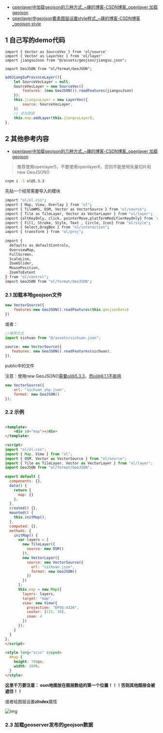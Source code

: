 - [openlayer中加载geojson的几种方式_~疆的博客-CSDN博客_openlayer 加载geojson](https://blog.csdn.net/qq_40323256/article/details/107817399)
- [openlayer中geojson要素图层设置style样式_~疆的博客-CSDN博客_geojson style](https://blog.csdn.net/qq_40323256/article/details/108237626)

## 1 自己写的demo代码

```
import { Vector as SourceVec } from 'ol/source'
import { Vector as LayerVec } from 'ol/layer'
import jiangsuJson from "@/assets/geojson/jiangsu.json";

import GeoJSON from "ol/format/GeoJSON";
```

```js
addJiangSuProvinceLayer(){
    let SourceVecLayer = null;
    SourceVecLayer = new SourceVec({
        features: (new GeoJSON()).readFeatures(jiangsuJson)
    });
    this.jiangsuLayer = new LayerVec({
        source: SourceVecLayer,
    })
    // 添加图层
    this.map.addLayer(this.jiangsuLayer);
},
```

## 2 其他参考内容

- [openlayer中加载geojson的几种方式_~疆的博客-CSDN博客_openlayer 加载geojson](https://blog.csdn.net/qq_40323256/article/details/107817399)

> 推荐使用openlayer5，不要使用openlayer6，否则不能使用矢量切片和new GeoJSON()

```bash
cnpm i -S ol@5.3.3
```

先贴一个经常需要导入的模块 

```bash
import "ol/ol.css";
import { Map, View, Overlay } from "ol";
import { TileWMS, OSM, Vector as VectorSource } from "ol/source";
import { Tile as TileLayer, Vector as VectorLayer } from "ol/layer";
import {altKeyOnly, click, pointerMove,platformModifierKeyOnly} from 'ol/events/condition';
import { Fill, Stroke, Style, Text , Circle, Icon} from "ol/style";
import { Select,DragBox } from "ol/interaction";
import { transform } from "ol/proj";
 
import {
  defaults as defaultControls,
  OverviewMap,
  FullScreen,
  ScaleLine,
  ZoomSlider,
  MousePosition,
  ZoomToExtent
} from "ol/control";
import GeoJSON from "ol/format/GeoJSON";
```

### 2.1 加载本地geojson文件

```js
new VectorSource({
    features:new GeoJSON().readFeatures(this.geojsonData)
})
```

或者：

```js
//推荐方式
import sichuan from "@/assets/sichuan.json";
 
source: new VectorSource({
   features: new GeoJSON().readFeatures(sichuan),
}),
```

public中的文件

注意：使用new GeoJSON()需要ol@5.3.3，而ol@6.1.1不能用

```js
new VectorSource({
    url: "sichuan_shp.json",
    format: new GeoJSON()
});
```

### 2.2 示例

```html
 
<template>
    <div id="map"></div>
</template>
 
<script>
import "ol/ol.css";
import { Map, View } from "ol";
import { OSM, Vector as VectorSource } from "ol/source";
import { Tile as TileLayer, Vector as VectorLayer } from "ol/layer";
import GeoJSON from "ol/format/GeoJSON";
 
export default {
  components: {},
  data() {
    return {
      map: {}
    };
  },
  created() {},
  mounted() {
    this.initMap();
  },
  computed: {},
  methods: {
    initMap() {
      var layers = [
        new TileLayer({
          source: new OSM()
        }),
        new VectorLayer({
          source: new VectorSource({
            url: "sichuan.json",
            format: new GeoJSON()
          })
        })
      ];
      this.map = new Map({
        layers: layers,
        target: "map",
        view: new View({
          projection: "EPSG:4326",
          center: [115, 39],
          zoom: 4
        })
      });
    }
  }
};
</script>
 
<style lang="scss" scoped>
  #map {
    height: 700px;
    width: 100%;
  }
</style>
```

**这里千万要注意： osm地图放在图层数组的第一个位置！！！否则其他图层会被遮住！！**

或者给图层设置**zIndex**属性

![img](https://img-blog.csdnimg.cn/20200825193050824.png?x-oss-process=image/watermark,type_ZmFuZ3poZW5naGVpdGk,shadow_10,text_aHR0cHM6Ly9ibG9nLmNzZG4ubmV0L3FxXzQwMzIzMjU2,size_16,color_FFFFFF,t_70)

### 2.3 加载geoserver发布的geojson数据

